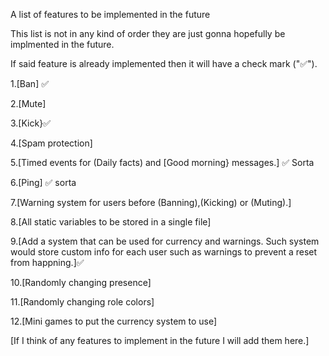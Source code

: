 A list of features to be implemented in the future

This list is not in any kind of order they are just gonna hopefully be implmented in the future.

If said feature is already implemented then it will have a check mark ("✅").


1.[Ban] ✅

2.[Mute]

3.[Kick}✅

4.[Spam protection]

5.[Timed events for (Daily facts) and [Good morning} messages.] ✅ Sorta

6.[Ping] ✅ sorta

7.[Warning system for users before (Banning),(Kicking) or (Muting).]

8.[All static variables to be stored in a single file]

9.[Add a system that can be used for currency and warnings. Such system would store custom info for each user such as warnings to prevent a reset from happning.]✅

10.[Randomly changing presence]

11.[Randomly changing role colors]

12.[Mini games to put the currency system to use]


[If I think of any features to implement in the future I will add them here.]
